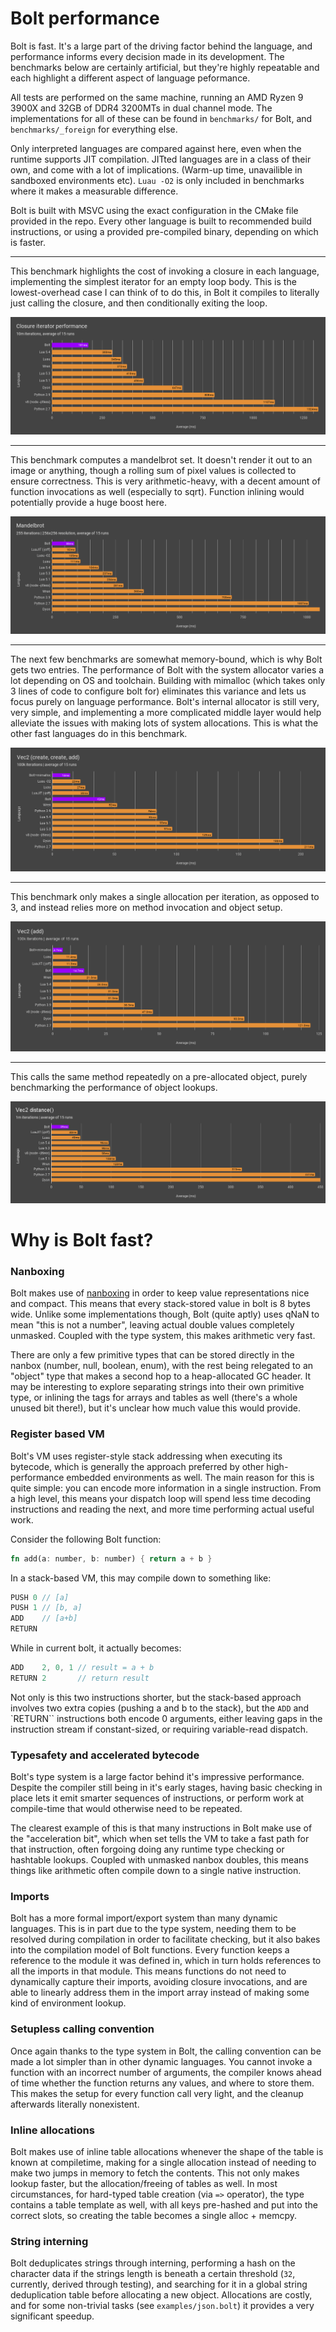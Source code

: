 # Bolt performance

Bolt is fast. It's a large part of the driving factor behind the language, and performance informs every decision made in its development. The benchmarks below are certainly artificial, but they're highly repeatable and each highlight a different aspect of language peformance.

All tests are performed on the same machine, running an AMD Ryzen 9 3900X and 32GB of DDR4 3200MTs in dual channel mode.
The implementations for all of these can be found in `benchmarks/` for Bolt, and `benchmarks/_foreign` for everything else.

Only interpreted languages are compared against here, even when the runtime supports JIT compilation. JITted languages are in a class of their own, and come with a lot of implications. (Warm-up time, unavailible in sandboxed environments etc). `Luau -O2` is only included in benchmarks where it makes a measurable difference.

Bolt is built with MSVC using the exact configuration in the CMake file provided in the repo. Every other language is built to recommended build instructions, or using a provided pre-compiled binary, depending on which is faster.

---

This benchmark highlights the cost of invoking a closure in each language, implementing the simplest iterator for an empty loop body. This is the lowest-overhead case I can think of to do this, in Bolt it compiles to literally just calling the closure, and then conditionally exiting the loop.
<p align="center">
    <img src="https://github.com/Beariish/bolt/blob/main/doc/_images/Closure%20iterator%20performance.png"></img>
</p>

---

This benchmark computes a mandelbrot set. It doesn't render it out to an image or anything, though a rolling sum of pixel values is collected to ensure correctness. This is very arithmetic-heavy, with a decent amount of function invocations as well (especially to sqrt). Function inlining would potentially provide a huge boost here.
<p align="center">
    <img src="https://github.com/Beariish/bolt/blob/main/doc/_images/Mandelbrot.png"></img>
</p>

---

The next few benchmarks are somewhat memory-bound, which is why Bolt gets two entries. The performance of Bolt with the system allocator varies a lot depending on OS and toolchain. Building with mimalloc (which takes only 3 lines of code to configure bolt for) eliminates this variance and lets us focus purely on language performance. Bolt's internal allocator is still very, very simple, and implementing a more complicated middle layer would help alleviate the issues with making lots of system allocations. This is what the other fast languages do in this benchmark. 
<p align="center">
    <img src="https://github.com/Beariish/bolt/blob/main/doc/_images/Vec2%20create%20create%20add.png"></img>
</p>

---

This benchmark only makes a single allocation per iteration, as opposed to 3, and instead relies more on method invocation and object setup. 
<p align="center">
    <img src="https://github.com/Beariish/bolt/blob/main/doc/_images/Vec2%20add.png"></img>
</p>

---

This calls the same method repeatedly on a pre-allocated object, purely benchmarking the performance of object lookups.
<p align="center">
    <img src="https://github.com/Beariish/bolt/blob/main/doc/_images/Vec2%20distance.png"></img>
</p>

# Why is Bolt fast?
### Nanboxing
Bolt makes use of [nanboxing](https://github.com/zuiderkwast/nanbox) in order to keep value representations nice and compact. This means that every stack-stored value in bolt is 8 bytes wide. Unlike some implementations though, Bolt (quite aptly) uses qNaN to mean "this is not a number", leaving actual double values completely unmasked. Coupled with the type system, this makes arithmetic very fast. 

There are only a few primitive types that can be stored directly in the nanbox (number, null, boolean, enum), with the rest being relegated to an "object" type that makes a second hop to a heap-allocated GC header. It may be interesting to explore separating strings into their own primitive type, or inlining the tags for arrays and tables as well (there's a whole unused bit there!), but it's unclear how much value this would provide.

### Register based VM
Bolt's VM uses register-style stack addressing when executing its bytecode, which is generally the approach preferred by other high-performance embedded environments as well. The main reason for this is quite simple: you can encode more information in a single instruction. From a high level, this means your dispatch loop will spend less time decoding instructions and reading the next, and more time performing actual useful work. 

Consider the following Bolt function:
```rust
fn add(a: number, b: number) { return a + b }
```

In a stack-based VM, this may compile down to something like:
```rust
PUSH 0 // [a]
PUSH 1 // [b, a]
ADD    // [a+b]
RETURN
```

While in current bolt, it actually becomes:
```rust
ADD    2, 0, 1 // result = a + b
RETURN 2       // return result
```

Not only is this two instructions shorter, but the stack-based approach involves two extra copies (pushing a and b to the stack), but the `ADD` and `RETURN`` instructions both encode 0 arguments, either leaving gaps in the instruction stream if constant-sized, or requiring variable-read dispatch.

### Typesafety and accelerated bytecode
Bolt's type system is a large factor behind it's impressive performance. Despite the compiler still being in it's early stages, having basic checking in place lets it emit smarter sequences of instructions, or perform work at compile-time that would otherwise need to be repeated.

The clearest example of this is that many instructions in Bolt make use of the "acceleration bit", which when set tells the VM to take a fast path for that instruction, often forgoing doing any runtime type checking or hashtable lookups. Coupled with unmasked nanbox doubles, this means things like arithmetic often compile down to a single native instruction.

### Imports
Bolt has a more formal import/export system than many dynamic languages. This is in part due to the type system, needing them to be resolved during compilation in order to facilitate checking, but it also bakes into the compilation model of Bolt functions. Every function keeps a reference to the module it was defined in, which in turn holds references to all the imports in that module. This means functions do not need to dynamically capture their imports, avoiding closure invocations, and are able to linearly address them in the import array instead of making some kind of environment lookup.

### Setupless calling convention
Once again thanks to the type system in Bolt, the calling convention can be made a lot simpler than in other dynamic languages. You cannot invoke a function with an incorrect number of arguments, the compiler knows ahead of time whether the function returns any values, and where to store them. This makes the setup for every function call very light, and the cleanup afterwards literally nonexistent. 

### Inline allocations
Bolt makes use of inline table allocations whenever the shape of the table is known at compiletime, making for a single allocation instead of needing to make two jumps in memory to fetch the contents. This not only makes lookup faster, but the allocation/freeing of tables as well. In most circumstances, for hard-typed table creation (via `=>` operator), the type contains a table template as well, with all keys pre-hashed and put into the correct slots, so creating the table becomes a single alloc + memcpy. 

### String interning
Bolt deduplicates strings through interning, performing a hash on the character data if the strings length is beneath a certain threshold (`32`, currently, derived through testing), and searching for it in a global string deduplication table before allocating a new object. Allocations are costly, and for some non-trivial tasks (see `examples/json.bolt`) it provides a very significant speedup.